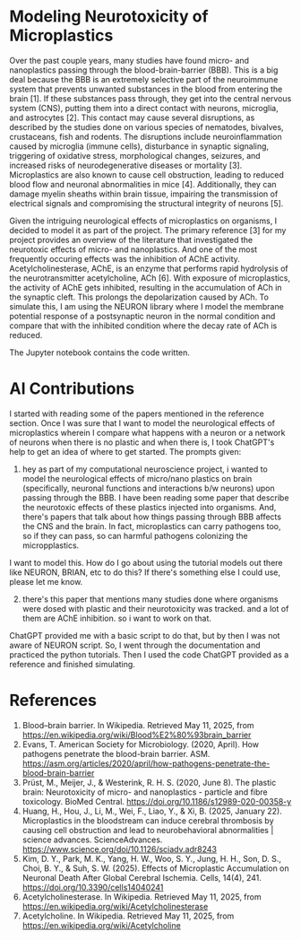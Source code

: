 # Modeling Neurotoxicity of Microplastics

Over the past couple years, many studies have found micro- and nanoplastics passing through the blood-brain-barrier (BBB). This is a big deal because the BBB is an extremely selective part of the neuroimmune system that prevents unwanted substances in the blood from entering the brain [1]. If these substances pass through, they get into the central nervous system (CNS), putting them into a direct contact with neurons, microglia, and astrocytes [2]. This contact may cause several disruptions, as described by the studies done on various species of nematodes, bivalves, crustaceans, fish and rodents. The disruptions include neuroinflammation caused by microglia (immune cells), disturbance in synaptic signaling, triggering of oxidative stress,  morphological changes, seizures, and increased risks of neurodegenerative diseases or mortality [3]. Microplastics are also known to cause cell obstruction, leading to reduced blood flow and neuronal abnormalities in mice [4]. Additionally, they can damage myelin sheaths within brain tissue, impairing the transmission of electrical signals and compromising the structural integrity of neurons [5].

Given the intriguing neurological effects of microplastics on organisms, I decided to model it as part of the project. The primary reference [3] for my project provides an overview of the literature that investigated the neurotoxic effects of micro- and nanoplastics. And one of the most frequently occuring effects was the inhibition of AChE activity. Acetylcholinesterase, AChE, is an enzyme that performs rapid hydrolysis of the neurotransmitter acetylcholine, ACh [6]. With exposure of microplastics, the activity of AChE gets inhibited, resulting in the accumulation of ACh in the synaptic cleft. This prolongs the depolarization caused by ACh. To simulate this, I am using the NEURON library where I model the membrane potential response of a postsynaptic neuron in the normal condition and compare that with the inhibited condition where the decay rate of ACh is reduced. 

The Jupyter notebook contains the code written.

# AI Contributions
I started with reading some of the papers mentioned in the reference section. Once I was sure that I want to model the neurological effects of microplastics wherein I compare what happens with a neuron or a network of neurons when there is no plastic and when there is, I took ChatGPT's help to get an idea of where to get started. The prompts given:

1. hey as part of my computational neuroscience project, i wanted to model the neurological effects of micro/nano plastics on brain (specifically, neuronal functions and interactions b/w neurons) upon passing through the BBB. I have been reading some paper that describe the neurotoxic effects of these plastics injected into organisms. And, there's papers that talk about how things passing through BBB affects the CNS and the brain. In fact, microplastics can carry pathogens too, so if they can pass, so can harmful pathogens colonizing the micropplastics. 

I want to model this. How do I go about using the tutorial models out there like NEURON, BRIAN, etc to do this? If there's something else I could use, please let me know.

2. there's this paper that mentions many studies done where organisms were dosed with plastic and their neurotoxicity was tracked. and a lot of them are AChE inhibition. so i want to work on that.

ChatGPT provided me with a basic script to do that, but by then I was not aware of NEURON script. So, I went through the documentation and practiced the python tutorials. Then I used the code ChatGPT provided as a reference and finished simulating.

# References
1. Blood–brain barrier. In Wikipedia. Retrieved May 11, 2025, from https://en.wikipedia.org/wiki/Blood%E2%80%93brain_barrier
2. Evans, T. American Society for Microbiology. (2020, April). How pathogens penetrate the blood-brain barrier. ASM. https://asm.org/articles/2020/april/how-pathogens-penetrate-the-blood-brain-barrier
3. Prüst, M., Meijer, J., & Westerink, R. H. S. (2020, June 8). The plastic brain: Neurotoxicity of micro- and nanoplastics - particle and fibre toxicology. BioMed Central. https://doi.org/10.1186/s12989-020-00358-y 
4. Huang, H., Hou, J., Li, M., Wei, F., Liao, Y., & Xi, B. (2025, January 22). Microplastics in the bloodstream can induce cerebral thrombosis by causing cell obstruction and lead to neurobehavioral abnormalities | science advances. ScienceAdvances. https://www.science.org/doi/10.1126/sciadv.adr8243 
5. Kim, D. Y., Park, M. K., Yang, H. W., Woo, S. Y., Jung, H. H., Son, D. S., Choi, B. Y., & Suh, S. W. (2025). Effects of Microplastic Accumulation on Neuronal Death After Global Cerebral Ischemia. Cells, 14(4), 241. https://doi.org/10.3390/cells14040241
6. Acetylcholinesterase. In Wikipedia. Retrieved May 11, 2025, from https://en.wikipedia.org/wiki/Acetylcholinesterase
7. Acetylcholine. In Wikipedia. Retrieved May 11, 2025, from https://en.wikipedia.org/wiki/Acetylcholine
